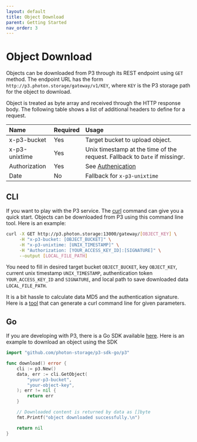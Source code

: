 ```yaml
---
layout: default
title: Object Download
parent: Getting Started
nav_order: 3
---
```


# Object Download

Objects can be downloaded from P3 through its REST endpoint using `GET` method. The endpoint URL has the form `http://p3.photon.storage/gateway/v1/KEY`, where `KEY` is the P3 storage path for the object to download.

Object is treated as byte array and received through the HTTP response body. The following table shows a list of additional headers to define for a request.

| Name              | Required | Usage                           |
|:------------------|:---------|:--------------------------------|
| x-p3-bucket       |  Yes     | Target bucket to upload object. |
| x-p3-unixtime     |  Yes     | Unix timestamp at the time of the request. Fallback to `Date` if missingr. |
| Authorization     |  Yes     | See [Authenication](/docs/getting-started/auth.html) |
| Date              |  No      | Fallback for `x-p3-unixtime` |

## CLI

If you want to play with the P3 service. The [curl](https://curl.se/) command can give you a quick start. Objects can be downloaded from P3 using this command line tool. Here is an example:

```bash
curl -X GET http://p3.photon.storage:13000/gateway/[OBJECT_KEY] \
     -H "x-p3-bucket: [OBJECT_BUCKET]" \
     -H "x-p3-unixtime: [UNIX_TIMESTAMP]" \
     -H "Authorization: [YOUR_ACCESS_KEY_ID]:[SIGNATURE]" \
     --output [LOCAL_FILE_PATH]
```

You need to fill in desired target bucket `OBJECT_BUCKET`, key `OBJECT_KEY`, current unix timestamp `UNIX_TIMESTAMP`, authentication token `YOUR_ACCESS_KEY_ID` and `SIGNATURE`, and local path to save downloaded data `LOCAL_FILE_PATH`.

It is a bit hassle to calculate data MD5 and the authentication signature. Here is a [tool](https://github.com/photon-storage/p3-sdk-go/blob/main/cmd/curl/main.go) that can generate a curl command line for given parameters.

## Go

If you are developing with P3, there is a Go SDK available [here](https://github.com/photon-storage/p3-sdk-go/blob/main/p3/client.go). Here is an example to download an object using the SDK

```go
import "github.com/photon-storage/p3-sdk-go/p3"

func download() error {
    cli := p3.New()
    data, err := cli.GetObject(
        "your-p3-bucket",
        "your-object-key",
    ); err != nil {
        return err
    }

    // Downloaded content is returned by data as []byte
    fmt.Printf("object downloaded successfully.\n")

    return nil
}
```
